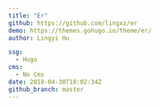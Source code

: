 ```yaml
---
title: "Er"
github: https://github.com/lingxz/er
demo: https://themes.gohugo.io/theme/er/
author: Lingyi Hu

ssg:
  - Hugo
cms:
  - No Cms
date: 2018-04-30T18:02:34Z
github_branch: master
---
```

